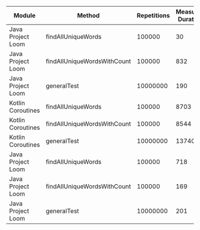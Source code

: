 | Module | Method | Repetitions | Measured Duration |
|---|---|---|---|
| Java Project Loom | findAllUniqueWords | 100000 | 30 |
| Java Project Loom | findAllUniqueWordsWithCount | 100000 | 832 |
| Java Project Loom | generalTest | 10000000 | 190 |
| Kotlin Coroutines | findAllUniqueWords | 100000 | 8703 |
| Kotlin Coroutines | findAllUniqueWordsWithCount | 100000 | 8544 |
| Kotlin Coroutines | generalTest | 10000000 | 13740 |
| Java Project Loom | findAllUniqueWords | 100000 | 718 |
| Java Project Loom | findAllUniqueWordsWithCount | 100000 | 169 |
| Java Project Loom | generalTest | 10000000 | 201 |

